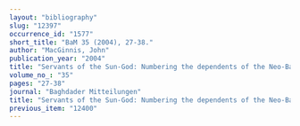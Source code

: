 ```yaml
---
layout: "bibliography"
slug: "12397"
occurrence_id: "1577"
short_title: "BaM 35 (2004), 27-38."
author: "MacGinnis, John"
publication_year: "2004"
title: "Servants of the Sun-God: Numbering the dependents of the Neo-Babylonian Ebabbara."
volume_no_: "35"
pages: "27-38"
journal: "Baghdader Mitteilungen"
title: "Servants of the Sun-God: Numbering the dependents of the Neo-Babylonian Ebabbara."
previous_item: "12400"
---
```

